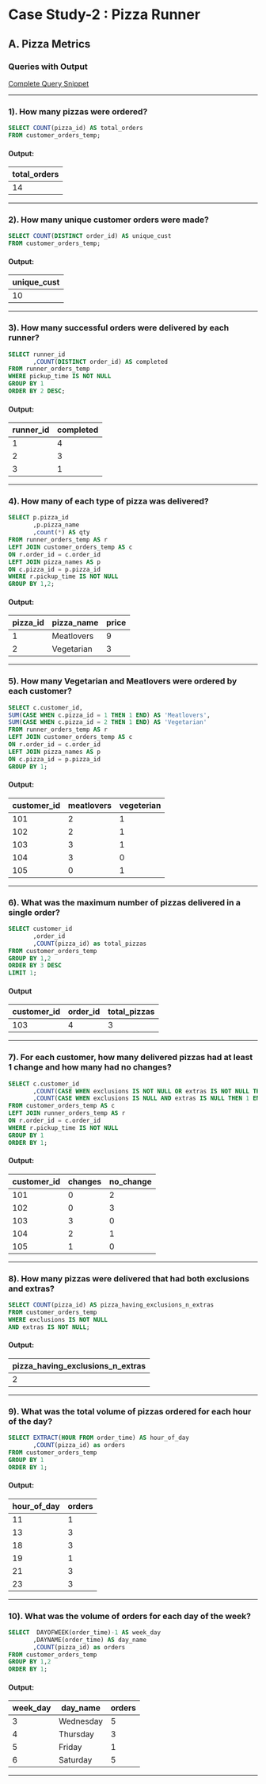 # Case Study-2 : Pizza Runner

## A. Pizza Metrics

### Queries with Output

[Complete Query Snippet](https://github.com/Mahima012/8-Week-SQL-Challenge/blob/main/Case%20Study%20%232%20%3A%20Pizza%20Runner/Pizza%20Runner.sql)

***
### 1). How many pizzas were ordered?

````sql
SELECT COUNT(pizza_id) AS total_orders
FROM customer_orders_temp;
````

#### Output:
|total_orders|
|------------|
|14          |

***
### 2). How many unique customer orders were made?

````sql
SELECT COUNT(DISTINCT order_id) AS unique_cust
FROM customer_orders_temp;
````

#### Output:
|unique_cust |
|------------|
|10          |

***
### 3). How many successful orders were delivered by each runner?

````sql
SELECT runner_id
       ,COUNT(DISTINCT order_id) AS completed
FROM runner_orders_temp
WHERE pickup_time IS NOT NULL
GROUP BY 1
ORDER BY 2 DESC;
````

#### Output:
|runner_id|completed  |
|---------|-----------|
|1        |4          |
|2        |3          |
|3        |1          |

***
### 4). How many of each type of pizza was delivered?

````sql
SELECT p.pizza_id
       ,p.pizza_name
       ,count(*) AS qty
FROM runner_orders_temp AS r
LEFT JOIN customer_orders_temp AS c
ON r.order_id = c.order_id
LEFT JOIN pizza_names AS p
ON c.pizza_id = p.pizza_id
WHERE r.pickup_time IS NOT NULL
GROUP BY 1,2;
````

#### Output:
| pizza_id | pizza_name  | price |
|----------|-------------|-------|
| 1        | Meatlovers  | 9     |
| 2        | Vegetarian  | 3     |


***
### 5). How many Vegetarian and Meatlovers were ordered by each customer?

````sql
SELECT c.customer_id,
SUM(CASE WHEN c.pizza_id = 1 THEN 1 END) AS 'Meatlovers',
SUM(CASE WHEN c.pizza_id = 2 THEN 1 END) AS 'Vegetarian'
FROM runner_orders_temp AS r
LEFT JOIN customer_orders_temp AS c
ON r.order_id = c.order_id
LEFT JOIN pizza_names AS p
ON c.pizza_id = p.pizza_id
GROUP BY 1;
````

#### Output:
| customer_id | meatlovers | vegeterian |
|-------------|------------|------------|
| 101         | 2          | 1          |
| 102         | 2          | 1          |
| 103         | 3          | 1          |
| 104         | 3          | 0          |
| 105         | 0          | 1          |


***
### 6). What was the maximum number of pizzas delivered in a single order?

````sql
SELECT customer_id
       ,order_id
       ,COUNT(pizza_id) as total_pizzas
FROM customer_orders_temp
GROUP BY 1,2
ORDER BY 3 DESC
LIMIT 1;
````

#### Output
| customer_id | order_id | total_pizzas |
|-------------|----------|--------------|
| 103         | 4        | 3            |


***
### 7). For each customer, how many delivered pizzas had at least 1 change and how many had no changes?

````sql
SELECT c.customer_id
       ,COUNT(CASE WHEN exclusions IS NOT NULL OR extras IS NOT NULL THEN 1 END) AS changes
       ,COUNT(CASE WHEN exclusions IS NULL AND extras IS NULL THEN 1 END) AS no_change
FROM customer_orders_temp AS c
LEFT JOIN runner_orders_temp AS r
ON r.order_id = c.order_id
WHERE r.pickup_time IS NOT NULL
GROUP BY 1
ORDER BY 1;
````

#### Output:
| customer_id | changes | no_change |
|-------------|---------|-----------|
| 101         | 0       | 2         |
| 102         | 0       | 3         |
| 103         | 3       | 0         |
| 104         | 2       | 1         |
| 105         | 1       | 0         |


***
### 8). How many pizzas were delivered that had both exclusions and extras?

````sql
SELECT COUNT(pizza_id) AS pizza_having_exclusions_n_extras
FROM customer_orders_temp
WHERE exclusions IS NOT NULL  
AND extras IS NOT NULL;
````

#### Output:
| pizza_having_exclusions_n_extras |
|----------------------------------|
| 2                                |


***
### 9). What was the total volume of pizzas ordered for each hour of the day?

````sql
SELECT EXTRACT(HOUR FROM order_time) AS hour_of_day
       ,COUNT(pizza_id) as orders
FROM customer_orders_temp
GROUP BY 1
ORDER BY 1;
````

#### Output:
| hour_of_day | orders |
|-------------|--------|
| 11          | 1      |
| 13          | 3      |
| 18          | 3      |
| 19          | 1      |
| 21          | 3      |
| 23          | 3      |


***
### 10). What was the volume of orders for each day of the week?

````sql
SELECT  DAYOFWEEK(order_time)-1 AS week_day
       ,DAYNAME(order_time) AS day_name
       ,COUNT(pizza_id) as orders
FROM customer_orders_temp
GROUP BY 1,2
ORDER BY 1;
````
#### Output:
| week_day | day_name   | orders |
|----------|------------|--------|
| 3        | Wednesday  | 5      |
| 4        | Thursday   | 3      |
| 5        | Friday     | 1      |
| 6        | Saturday   | 5      |

***

